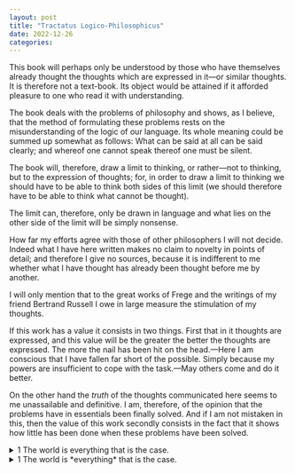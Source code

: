 ```yaml
---
layout: post
title: "Tractatus Logico-Philosophicus"
date: 2022-12-26
categories:
---
```


This book will perhaps only be understood by those who have themselves already thought the thoughts which are expressed in it—or similar thoughts. It is therefore not a text-book. Its object would be attained if it afforded pleasure to one who read it with understanding.

The book deals with the problems of philosophy and shows, as I believe, that the method of formulating these problems rests on the misunderstanding of the logic of our language. Its whole meaning could be summed up somewhat as follows: What can be said at all can be said clearly; and whereof one cannot speak thereof one must be silent.

The book will, therefore, draw a limit to thinking, or rather—not to thinking, but to the expression of thoughts; for, in order to draw a limit to thinking we should have to be able to think both sides of this limit (we should therefore have to be able to think what cannot be thought).

The limit can, therefore, only be drawn in language and what lies on the other side of the limit will be simply nonsense.

How far my efforts agree with those of other philosophers I will not decide. Indeed what I have here written makes no claim to novelty in points of detail; and therefore I give no sources, because it is indifferent to me whether what I have thought has already been thought before me by another.

I will only mention that to the great works of Frege and the writings of my friend Bertrand Russell I owe in large measure the stimulation of my thoughts.

If this work has a value it consists in two things. First that in it thoughts are expressed, and this value will be the greater the better the thoughts are expressed. The more the nail has been hit on the head.—Here I am conscious that I have fallen far short of the possible. Simply because my powers are insufficient to cope with the task.—May others come and do it better.

On the other hand the *truth* of the thoughts communicated here seems to me unassailable and definitive. I am, therefore, of the opinion that the problems have in essentials been finally solved. And if I am not mistaken in this, then the value of this work secondly consists in the fact that it shows how little has been done when these problems have been solved.




<details>

<summary> 1 The world is everything that is the case. </summary><blockquote>

<details>

<summary> 1.1 The world is the totality of facts, not of things. </summary><blockquote>
 
1.11 The world is determined by the facts, and by these being *all* the facts.
 
1.12 For the totality of facts determines both what is the case, and also all that is not the case.
 
1.13 The facts in logical space are the world.
 
</blockquote>

</details>

<details>

<summary> 1.2 The world divides into facts. </summary><blockquote>

1.21 Any one can either be the case or not be the case, and everything else remain the same.

</blockquote>

</details>

</blockquote>

</details>







<details><summary markdown='span'> 1 The world is *everything* that is the case. </summary><blockquote>

<details><summary markdown='span'> 1.1 The world is the *totality* of facts, not of things. </summary><blockquote>

<text markdown='span'>

1.11 The world is determined by the facts, and by these being *all* the facts.
 
1.12 For the totality of *facts* determines both what is the case, and also all that is not the case.
 
1.13 The facts in logical *space* are the world.

</text>

</blockquote>

</details>

<details><summary markdown='span'> 1.2 The world *divides* into facts. </summary><blockquote>

<text markdown='span'>

1.21 Any one can either be the case or not be the case, and *everything* else remain the same.

</text>

<details><summary markdown='span'> 1.22 He never *said* this. </summary><blockquote>

<text markdown='span'>

<p> 1.221 Or *this*. </p>
 
<p> 1.222 Or *this*. </p>

</text>

<details><summary markdown='span'> 1.223 Or *this*. </summary><blockquote>

<text markdown='span'>

1.2231 *Or* this!

</text>

</blockquote>

</details>

</blockquote>

</details>

</blockquote>

</details>

</blockquote>

</details>